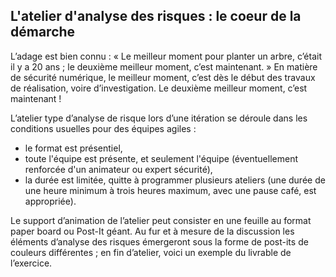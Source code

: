 ## L'atelier d'analyse des risques : le coeur de la démarche

L’adage est bien connu : « Le meilleur moment pour planter un arbre, c’était il y a 20 ans ; le deuxième meilleur moment, c’est maintenant. » En matière de sécurité numérique, le meilleur moment, c’est dès le début des travaux de réalisation, voire d’investigation. Le deuxième meilleur moment, c’est maintenant !

L’atelier type d’analyse de risque lors d’une itération se déroule dans les conditions usuelles pour des équipes agiles :
- le format est présentiel,
- toute l'équipe est présente, et seulement l'équipe (éventuellement renforcée d'un animateur ou expert sécurité),
- la durée est limitée, quitte à programmer plusieurs ateliers (une durée de une heure minimum à trois heures maximum, avec une pause café, est appropriée).

Le support d’animation de l’atelier peut consister en une feuille au format paper board ou Post-It géant. Au fur et à mesure de la discussion les éléments d’analyse des risques émergeront sous la forme de post-its de couleurs différentes ; en fin d’atelier, voici un exemple du livrable de l’exercice.
